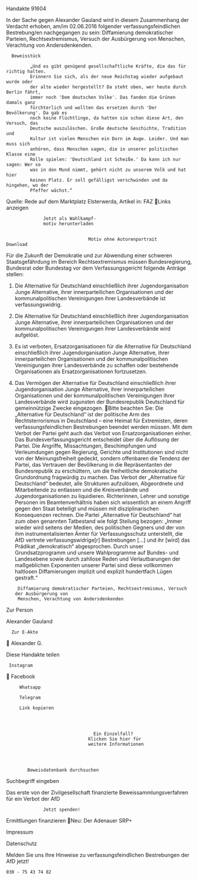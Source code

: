 Handakte 91604

In der Sache gegen Alexander Gauland wird in diesem Zusammenhang der
Verdacht erhoben, am/im 02.06.2016 folgender verfassungsfeindlichen
Bestrebung/en nachgegangen zu sein: Diffamierung demokratischer Parteien,
Rechtsextremismus, Versuch der Ausbürgerung von Menschen, Verachtung von
Andersdenkenden.




      Beweisstück

             „Und es gibt genügend gesellschaftliche Kräfte, die das für richtig halten.
             Erinnern Sie sich, als der neue Reichstag wieder aufgebaut wurde oder
             der alte wieder hergestellt? Da steht oben, wer heute durch Berlin fährt,
             immer noch 'Dem deutschen Volke'. Das fanden die Grünen damals ganz
             fürchterlich und wollten das ersetzen durch 'Der Bevölkerung'. Da gab es
             noch keine Flüchtlinge, da hatten sie schon diese Art, den Versuch, das
             Deutsche auszulöschen. Große deutsche Geschichte, Tradition und
             Kultur ist vielen Menschen ein Dorn im Auge. Leider. Und man muss sich
             anhören, dass Menschen sagen, die in unserer politischen Klasse eine
             Rolle spielen: 'Deutschland ist Scheiße.' Da kann ich nur sagen: Wer so
             was in den Mund nimmt, gehört nicht zu unserem Volk und hat hier
             keinen Platz. Er soll gefälligst verschwinden und da hingehen, wo der
             Pfeffer wächst.“



Quelle:
Rede auf dem Marktplatz Elsterwerda, Artikel in: FAZ
Links anzeigen




                  Jetzt als Wahlkampf-
                  motiv herunterladen


                                   Motiv ohne Autorenportrait      Download




Für die Zukunft der Demokratie und zur Abwendung einer schweren
Staatsgefährdung im Bereich Rechtsextremismus müssen Bundesregierung,
Bundesrat oder Bundestag vor dem Verfassungsgericht folgende Anträge stellen:


   1. Die Alternative für Deutschland einschließlich ihrer Jugendorganisation
      Junge Alternative, ihrer innerparteilichen Organisationen und der
      kommunalpolitischen Vereinigungen ihrer Landesverbände ist
      verfassungswidrig.
   2. Die Alternative für Deutschland einschließlich ihrer Jugendorganisation
      Junge Alternative, ihrer innerparteilichen Organisationen und der
      kommunalpolitischen Vereinigungen ihrer Landesverbände wird aufgelöst.
   3. Es ist verboten, Ersatzorganisationen für die Alternative für Deutschland
      einschließlich ihrer Jugendorganisation Junge Alternative, ihrer
      innerparteilichen Organisationen und der kommunalpolitischen
      Vereinigungen ihrer Landesverbände zu schaffen oder bestehende
      Organisationen als Ersatzorganisationen fortzusetzen.
   4. Das Vermögen der Alternative für Deutschland einschließlich ihrer
      Jugendorganisation Junge Alternative, ihrer innerparteilichen Organisationen
      und der kommunalpolitischen Vereinigungen ihrer Landesverbände wird
      zugunsten der Bundesrepublik Deutschland für gemeinnützige Zwecke
      eingezogen.
Bitte beachten Sie: Die „Alternative für Deutschland“ ist der politische Arm des Rechtsterrorismus in
Deutschland – eine Heimat für Extremisten, deren verfassungsfeindlichen Bestrebungen beendet
werden müssen. Mit dem Verbot der Partei geht auch das Verbot von Ersatzorganisationen einher. Das
Bundesverfassungsgericht entscheidet über die Auflösung der Partei. Die Angriffe, Missachtungen,
Beschimpfungen und Verleumdungen gegen Regierung, Gerichte und Institutionen sind nicht von der
Meinungsfreiheit gedeckt, sondern offenbaren die Tendenz der Partei, das Vertrauen der Bevölkerung
in die Repräsentanten der Bundesrepublik zu erschüttern, um die freiheitliche demokratische
Grundordnung fragwürdig zu machen. Das Verbot der „Alternative für Deutschland“ bedeutet, alle
Strukturen aufzulösen, Abgeordnete und Mitarbeitende zu entlassen und die Kreisverbände und
Jugendorganisationen zu liquidieren. Richterinnen, Lehrer und sonstige Personen im
Beamtenverhältnis haben sich wissentlich an einem Angriff gegen den Staat beteiligt und müssen mit
disziplinarischen Konsequenzen rechnen.
Die Partei „Alternative für Deutschland“ hat zum oben genannten Tatbestand wie folgt Stellung
bezogen: „Immer wieder wird seitens der Medien, des politischen Gegners und der von ihm
instrumentalisierten Ämter für Verfassungsschutz unterstellt, die AfD vertrete verfassungswidrige[r]
Bestrebungen […] und ihr [wird] das Prädikat „demokratisch“ abgesprochen. Durch unser
Grundsatzprogramm und unsere Wahlprogramme auf Bundes- und Landesebene sowie durch zahllose
Reden und Verlautbarungen der maßgeblichen Exponenten unserer Partei sind diese vollkommen
haltlosen Diffamierungen implizit und explizit hundertfach Lügen gestraft.“




           Diffamierung demokratischer Parteien, Rechtsextremismus, Versuch der Ausbürgerung von
           Menschen, Verachtung von Andersdenkenden




   Zur Person


   Alexander Gauland

      Zur E-Akte
              Alexander G.

Diese Handakte teilen


     Instagram
         Facebook

         Whatsapp

         Telegram

         Link kopieren




                                     Ein Einzelfall?
                                   Klicken Sie hier für
                                   weitere Informationen




            Beweisdatenbank durchsuchen

  Suchbegriff eingeben

  Das erste von der Zivilgesellschaft finanzierte
   Beweissammlungsverfahren für ein Verbot
                     der AfD

                  Jetzt spenden!




Ermittlungen finanzieren
Neu: Der Adenauer SRP+

Impressum

Datenschutz




Melden Sie uns Ihre Hinweise zu verfassungsfeindlichen Bestrebungen der AfD
jetzt!

    030 - 75 43 74 82
